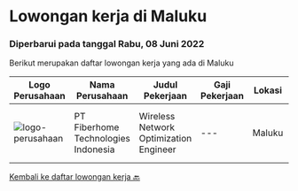 
  # Lowongan kerja di Maluku

  ### Diperbarui pada tanggal Rabu, 08 Juni 2022

  Berikut merupakan daftar lowongan kerja yang ada di Maluku

  |Logo Perusahaan | Nama Perusahaan | Judul Pekerjaan | Gaji Pekerjaan | Lokasi | Deskripsi | Tanggal diunggah | Pranala |
  | -------------- | --------------- | --------------- | --------- | --------- | -------------- | ------- | ----------- |
  |![logo-perusahaan](https://image-service-cdn.seek.com.au/75a0e137cbbbb6119c508c6dc1464d0ff9ef547b/ee4dce1061f3f616224767ad58cb2fc751b8d2dc)|PT Fiberhome Technologies Indonesia|Wireless Network Optimization Engineer|---|Maluku|Job Responsibility:1. Responsible for SSV test.2. Responsible  for outputting SSV report.3. Coordinate with wireless problem analysis and test.Job...|Rabu, 25 Mei 2022|https://www.jobstreet.co.id/id/job/wireless-network-optimization-engineer-3876910?token=0~590f9e84-3968-43e7-9225-3497124a5bad&sectionRank=1&jobId=jobstreet-id-job-3876910|


  [Kembali ke daftar lowongan kerja 🔙](../README.md#daftar-lowongan-kerja)
  